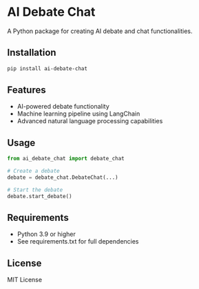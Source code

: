 # AI Debate Chat

A Python package for creating AI debate and chat functionalities.

## Installation

```bash
pip install ai-debate-chat
```

## Features

- AI-powered debate functionality
- Machine learning pipeline using LangChain
- Advanced natural language processing capabilities

## Usage

```python
from ai_debate_chat import debate_chat

# Create a debate
debate = debate_chat.DebateChat(...)

# Start the debate
debate.start_debate()
```

## Requirements

- Python 3.9 or higher
- See requirements.txt for full dependencies

## License

MIT License
